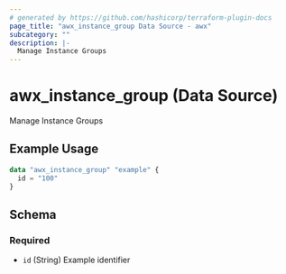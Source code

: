 ```yaml
---
# generated by https://github.com/hashicorp/terraform-plugin-docs
page_title: "awx_instance_group Data Source - awx"
subcategory: ""
description: |-
  Manage Instance Groups
---
```


# awx_instance_group (Data Source)

Manage Instance Groups

## Example Usage

```terraform
data "awx_instance_group" "example" {
  id = "100"
}
```

<!-- schema generated by tfplugindocs -->
## Schema

### Required

- `id` (String) Example identifier
